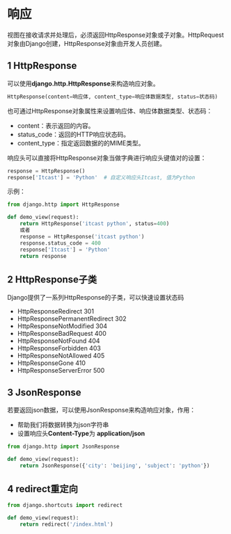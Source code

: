 # 响应

视图在接收请求并处理后，必须返回HttpResponse对象或子对象。HttpRequest对象由Django创建，HttpResponse对象由开发人员创建。

## 1 HttpResponse

可以使用**django.http.HttpResponse**来构造响应对象。

```python
HttpResponse(content=响应体, content_type=响应体数据类型, status=状态码)
```

也可通过HttpResponse对象属性来设置响应体、响应体数据类型、状态码：

- content：表示返回的内容。
- status_code：返回的HTTP响应状态码。
- content_type：指定返回数据的的MIME类型。

响应头可以直接将HttpResponse对象当做字典进行响应头键值对的设置：

```python
response = HttpResponse()
response['Itcast'] = 'Python'  # 自定义响应头Itcast, 值为Python
```

示例：

```python
from django.http import HttpResponse

def demo_view(request):
    return HttpResponse('itcast python', status=400)
    或者
    response = HttpResponse('itcast python')
    response.status_code = 400
    response['Itcast'] = 'Python'
    return response
```

## 2 HttpResponse子类

Django提供了一系列HttpResponse的子类，可以快速设置状态码

* HttpResponseRedirect  301
* HttpResponsePermanentRedirect  302
* HttpResponseNotModified  304
* HttpResponseBadRequest  400
* HttpResponseNotFound  404
* HttpResponseForbidden  403
* HttpResponseNotAllowed  405
* HttpResponseGone  410
* HttpResponseServerError  500

## 3 JsonResponse

若要返回json数据，可以使用JsonResponse来构造响应对象，作用：

* 帮助我们将数据转换为json字符串
* 设置响应头**Content-Type**为 **application/json**

```python
from django.http import JsonResponse

def demo_view(request):
    return JsonResponse({'city': 'beijing', 'subject': 'python'})
```

## 4 redirect重定向

```python
from django.shortcuts import redirect

def demo_view(request):
    return redirect('/index.html')
```

